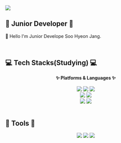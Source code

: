 <img src="https://capsule-render.vercel.app/api?type=waving&color=46FFFF&fontColor=FFFFFF&height=200&section=header&text=Xoohyun%20&fontSize=60&fontAlign=80" />

## 🌱 Junior Developer 🌱

<p>
  👋 Hello I'm Junior Develope Soo Hyeon Jang.
</p>
<br/>

## 💻 Tech Stacks(Studying) 💻
	
<div align=center style="font-size=30px">
	<b>✨ Platforms & Languages ✨</b><br><br>
</div>

<div align="center">
	<img src="https://img.shields.io/badge/MySQL-4479A1?style=flat-square&logo=MySQL&logoColor=white"/>
	<img src="https://img.shields.io/badge/JavaScript-F7DF1E?style=flat-square&logo=JavaScript&logoColor=white"/>
	<img src="https://img.shields.io/badge/HTML5-E34F26?style=flat&logo=HTML5&logoColor=white"/>
	<br>
	<img src="https://img.shields.io/badge/CSS3-1572B6?style=flat&logo=CSS3&logoColor=white"/> 
	<img src="https://img.shields.io/badge/Pyhon-3776AB?style=flat&logo=Python&logoColor=white"/> 
	<br>
	<img src="https://img.shields.io/badge/jQuery-0769AD?style=flat&logo=jQuery&logoColor=white"/> 
	<img src="https://img.shields.io/badge/Botstrap-7952B3?style=flat&logo=Bootstrap&logoColor=white"/> 
</div>
<br>

## 🔧 Tools 🔧


<div align="center">
	<img src="https://img.shields.io/badge/EclipseIDE-2C2255?style=flat-square&logo=EclipseIDE&logoColor=white"/>
	<img src="https://img.shields.io/badge/VisualStudioCode-007ACC?style=flat-square&logo=VisualStudioCode&logoColor=white"/>
	<img src="https://img.shields.io/badge/GitHub-181717?style=flat-square&logo=Github&logoColor=white"/>
</div>
